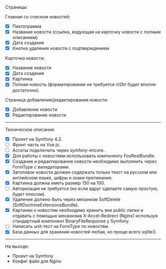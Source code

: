 Страницы:

Главная со списком новостей:
- [x] Пиктограмма
- [x] Название новости (ссылка, ведующая на карточку новости с полным описанием)
- [x] Дата создания
- [x] Кнопка удаления новости с подтверждением

Карточка новости:
- [x] Название новости
- [x] Дата создания
- [x] Картинка
- [x] Полная новость (форматирование не требуется nl2br будет вполне достаточно).

Страница добавления/редактирования новости:
- [x] Добавление новости
- [x] Редактирование новости

---

Техническое описание:

- [x] Проект на Symfony 4.2.
- [ ] Фронт часть на Vue.js.
- [ ] Ассеты подключить через symfony-encore.
- [x] Для работы с новостями использовать компоненту FosRestBundle.
- [x] Создание и редактирование новости необходимо выполнить через FormType с валидаторами.
- [x] Заголовок новости должен содержать только текст на русском или английском языке, цифры и знаки препинания.
- [x] Картинка должна иметь размер 130 на 100.
- [ ] Авторизация не требуется (но если вдруг сделаете самую простую, будет плюсом).
- [x] Удаление должно быть через механизм SoftDelete (SoftDoctrineExtensionsBundle).
- [x] Картинки к новостям необходимо хранить вне public папки и отдавать с помощью механизма
X-Accel-Redirect (Nginx) используя стандартный компонент BinaryFileResponse у Symfony.
- [ ] Написать unit-тест на FormType по новостям.
- [x] База данных для хранения новостей любая, но проще всего sqlite3.

---

На выходе:
- Проект на Symfony
- Конфиг файл для Nginx